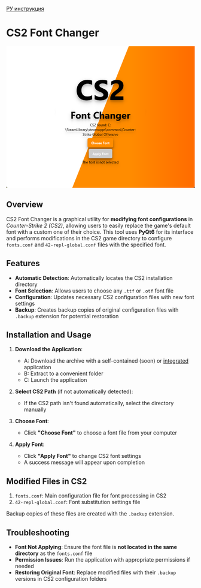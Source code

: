 [РУ инструкция](https://github.com/N1k3YB/CS2FontChanger_ru)

# CS2 Font Changer
![preview](prev.png)

## Overview
CS2 Font Changer is a graphical utility for **modifying font configurations** in *Counter-Strike 2 (CS2)*, allowing users to easily replace the game's default font with a custom one of their choice. This tool uses **PyQt6** for its interface and performs modifications in the CS2 game directory to configure `fonts.conf` and `42-repl-global.conf` files with the specified font.

## Features
* **Automatic Detection**: Automatically locates the CS2 installation directory
* **Font Selection**: Allows users to choose any `.ttf` or `.otf` font file
* **Configuration**: Updates necessary CS2 configuration files with new font settings
* **Backup**: Creates backup copies of original configuration files with `.backup` extension for potential restoration

## Installation and Usage
1. **Download the Application**:
    * A: Download the archive with a self-contained (soon) or [integrated](https://drive.google.com/file/d/1SAlh9CpcLLgq2wO54OE4OmYDKGN3TbuV/view?usp=sharing) application
    * B: Extract to a convenient folder
    * C: Launch the application

2. **Select CS2 Path** (if not automatically detected):
   * If the CS2 path isn't found automatically, select the directory manually

3. **Choose Font**:
   * Click **"Choose Font"** to choose a font file from your computer

4. **Apply Font**:
   * Click **"Apply Font"** to change CS2 font settings
   * A success message will appear upon completion

## Modified Files in CS2
1. `fonts.conf`: Main configuration file for font processing in CS2
2. `42-repl-global.conf`: Font substitution settings file

Backup copies of these files are created with the `.backup` extension.

## Troubleshooting
* **Font Not Applying**: Ensure the font file is **not located in the same directory** as the `fonts.conf` file
* **Permission Issues**: Run the application with appropriate permissions if needed
* **Restoring Original Font**: Replace modified files with their `.backup` versions in CS2 configuration folders
